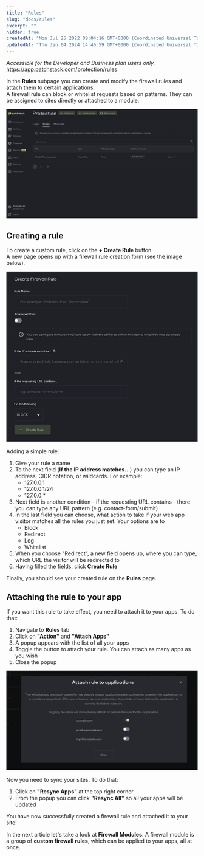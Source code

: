 ```yaml
---
title: "Rules"
slug: "docs/rules"
excerpt: ""
hidden: true
createdAt: "Mon Jul 25 2022 09:04:16 GMT+0000 (Coordinated Universal Time)"
updatedAt: "Thu Jan 04 2024 14:46:59 GMT+0000 (Coordinated Universal Time)"
---
```

_Accessible for the Developer and Business plan users only._  
<https://app.patchstack.com/protection/rules>

In the **Rules** subpage you can create and modify the firewall rules and attach them to certain applications.  
A firewall rule can block or whitelist requests based on patterns. They can be assigned to sites directly or attached to a module.

![](/src/assets/images/7ef2e64-small-Patchstack_protection_rules.png)

## Creating a rule

To create a custom rule, click on the **+ Create Rule** button.  
A new page opens up with a firewall rule creation form (see the image below).

![](/src/assets/images/a84f62c-Patchstack_-_create_a_firewall_rule.png "Patchstack - create a firewall rule.png")

Adding a simple rule:

<ol>
<li>Give your rule a name</li>
<li>To the next field (<b>If the IP address matches...</b>) you can type an IP address, CIDR notation, or wildcards. For example: <ul><li>127.0.0.1</li>
<li>127.0.0.1/24</li>
<li>127.0.0.*</li></ul></li>
<li>Next field is another condition - if the requesting URL contains - there you can type any URL pattern (e.g. contact-form/submit)</li>
<li>In the last field you can choose, what action to take if your web app visitor matches all the rules you just set. Your options are to <ul><li>Block</li><li>Redirect</li><li>Log</li><li>Whitelist</li></ul></li>
<li>When you choose "Redirect", a new field opens up, where you can type, which URL the visitor will be redirected to</li>
<li>Having filled the fields, click <b>Create Rule</b></ol>

Finally, you should see your created rule on the **Rules** page.

## Attaching the rule to your app

If you want this rule to take effect, you need to attach it to your apps. To do that:

<ol><li>Navigate to <b>Rules</b> tab</li>
<li>Click on <b>"Action"</b> and <b>"Attach Apps"</b></li>
<li>A popup appears with the list of all your apps</li>
<li>Toggle the button to attach your rule. You can attach as many apps as you wish</li>
<li>Close the popup</b></li>
</ol>

![](/src/assets/images/96f9cec-small-Patchstack_attach_to_applications.png)

Now you need to sync your sites. To do that:

<ol>
<li>Click on <b>"Resync Apps"</b> at the top right corner</li>
<li>From the popup you can click <b>"Resync All"</b> so all your apps will be updated</li>
</ol>

You have now successfully created a firewall rule and attached it to your site!

In the next article let's take a look at **Firewall Modules**. A firewall module is a group of **custom firewall rules**, which can be applied to your apps, all at once.
